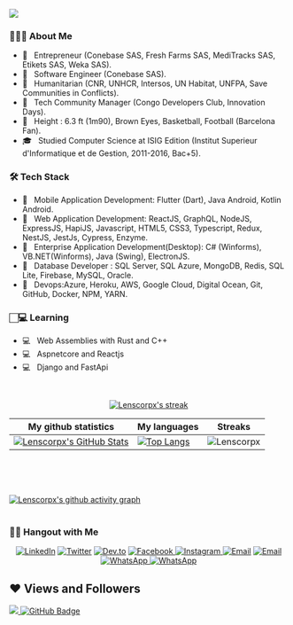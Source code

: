 ![](https://readme-typing-svg.herokuapp.com?font=Montserrat&color=3A9CDF&size=25&lines=I'm+a+Lens+Mutombo;aka+Lenscorpx)

<h3> 👨🏻‍💻 About Me </h3>

- 🤔 &nbsp; Entrepreneur (Conebase SAS, Fresh Farms SAS, MediTracks SAS, Etikets SAS, Weka SAS).
- 🤔 &nbsp; Software Engineer (Conebase SAS).
- 🤔 &nbsp; Humanitarian (CNR, UNHCR, Intersos, UN Habitat, UNFPA, Save Communities in Conflicts).
- 🤔 &nbsp; Tech Community Manager (Congo Developers Club, Innovation Days).
- 🤔 &nbsp; Height : 6.3 ft (1m90), Brown Eyes, Basketball, Football (Barcelona Fan).
- 🎓 &nbsp; Studied Computer Science at ISIG Edition (Institut Superieur d'Informatique et de Gestion, 2011-2016, Bac+5).

<h3>🛠 Tech Stack</h3>

- 💼 &nbsp; Mobile Application Development: Flutter (Dart), Java Android, Kotlin Android.
- 💼 &nbsp; Web Application Development: ReactJS, GraphQL, NodeJS, ExpressJS, HapiJS, Javascript, HTML5, CSS3, Typescript, Redux, NestJS, JestJs, Cypress, Enzyme.
- 💼 &nbsp; Enterprise Application Development(Desktop): C# (Winforms), VB.NET(Winforms), Java (Swing), ElectronJS.
- 💼 &nbsp; Database Developer : SQL Server, SQL Azure, MongoDB, Redis, SQL Lite, Firebase, MySQL, Oracle.
- 💼 &nbsp; Devops:Azure, Heroku, AWS, Google Cloud, Digital Ocean, Git, GitHub, Docker, NPM, YARN.

<h3>🏻‍💻 Learning </h3>

- 💻 &nbsp; Web Assemblies with Rust and C++
- 💻 &nbsp; Aspnetcore and Reactjs
- 💻 &nbsp; Django and FastApi

<br/>

<p align="center">
    <a href="https://github.com/lenscorpx/github-readme-streak-stats">
        <img title="🔥 My streak stats at git.io/streak-stats" alt="Lenscorpx's streak" src="https://github-readme-streak-stats.herokuapp.com/?user=lenscorpx&theme=black-ice&hide_border=true&stroke=0000&background=060A0CD0"/>
    </a>
</p>

|My github statistics|My languages|Streaks|
|-|-|-|
|[![Lenscorpx's GitHub Stats](https://github-readme-stats.vercel.app/api?username=lenscorpx&show_icons=true&theme=dark&hide_title=true)](https://github.com/lenscorpx)|[![Top Langs](https://github-readme-stats.vercel.app/api/top-langs/?username=lenscorpx&show_icons=true&theme=dark&layout=compact&hide_title=true)](https://github.com/lenscorpx)|![Lenscorpx](https://github-readme-streak-stats.herokuapp.com/?user=lenscorpx&theme=dark)
<br/>
<br/>
<br/>

[![Lenscorpx's github activity graph](https://activity-graph.herokuapp.com/graph?username=lenscorpx&bg_color=0D1117&color=5BCDEC&line=5BCDEC&point=FFFFFF&area=true&hide_border=true)](https://github.com/lenscorpx/github-readme-activity-graph)
<br/>
<br/>

<h3> 🤝🏻 Hangout with Me </h3>

<p align="center">
<a href="https://www.linkedin.com/in/lensmutombo/"><img alt="LinkedIn" src="https://img.shields.io/badge/LinkedIn-lensmutombo-blue?style=flat-square&logo=linkedin"></a>
<a href="https://twitter.com/lenscorpx"><img alt="Twitter" src="https://img.shields.io/badge/Twitter-lensmutombo-blue?style=flat-square&logo=twitter"></a>
<a href="https://dev.to/lenscorpx"><img alt="Dev.to" src="https://img.shields.io/badge/Dev.to-lenscorpx-blue?style=flat-square&logo=dev.to"></a>
<a href="https://www.facebook.com/lensml/"><img alt="Facebook" src="https://img.shields.io/badge/Facebook-lensml-blue?style=flat-square&logo=Facebook"> </a>
<a href="https://www.instagram.com/lens_ml/"><img alt="Instagram" src="https://img.shields.io/badge/Instagram-lensml-blue?style=flat-square&logo=Instagram"> </a>
<a href="mailto:lensmutombo@outlook.com"><img alt="Email" src="https://img.shields.io/badge/Email-lensmutombo@outlook.com-red?style=flat-square&logo=Microsoft%20Outlook"></a>
<a href="mailto:lensmutombo@gmail.com"><img alt="Email" src="https://img.shields.io/badge/Email-lensmutombo@gmail.com-orange?style=flat-square&logo=Gmail"></a>
<a href="https://wa.me/243977551835/"><img alt="WhatsApp" src="https://img.shields.io/badge/WhatsApp-Lenscorpx-lime?style=flat-square&logo=WhatsApp"> </a>
<a href="https://wa.me/243824212440/"><img alt="WhatsApp" src="https://img.shields.io/badge/WhatsApp-Lenscorpx-lime?style=flat-square&logo=WhatsApp"> </a> 
</p>

## ❤ Views and Followers
<a href="https://github.com/lenscorpx/github-profile-views-counter">
    <img src="https://komarev.com/ghpvc/?username=lenscorpx">
</a>
<a href="https://github.com/lenscorpx?tab=followers"><img src="https://img.shields.io/github/followers/lenscorpx?label=Followers&style=social" alt="GitHub Badge"></a>
